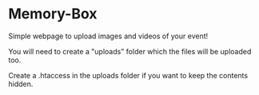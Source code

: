 # Memory-Box
Simple webpage to upload images and videos of your event!

You will need to create a "uploads" folder which the files will be uploaded too.

Create a .htaccess in the uploads folder if you want to keep the contents hidden.
<!--- 
<IfModule mod_authz_core.c>
    Require all denied
</IfModule>
 --->
